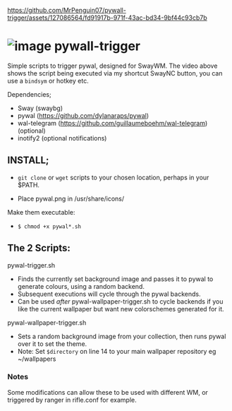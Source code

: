 

https://github.com/MrPenguin07/pywall-trigger/assets/127086564/fd91917b-971f-43ac-bd34-9bf44c93cb7b



# ![image](https://github.com/MrPenguin07/pywal-trigger/assets/127086564/d6fcc330-4396-4e71-9f53-c830c835404c) pywall-trigger 
Simple scripts to trigger pywal, designed for SwayWM.
The video above shows the script being executed via my shortcut SwayNC button, you can use a `bindsym` or hotkey etc.

Dependencies;
- Sway (swaybg)
- pywal (https://github.com/dylanaraps/pywal)
- wal-telegram (https://github.com/guillaumeboehm/wal-telegram) (optional)
- inotify2 (optional notifications)

## INSTALL;

- `git clone` or `wget` scripts to your chosen location, perhaps in your $PATH. 

- Place pywal.png in /usr/share/icons/

Make them executable:

- `$ chmod +x pywal*.sh`

## The 2 Scripts:
pywal-trigger.sh
- Finds the currently set background image and passes it to pywal to generate colours, using a random backend.
- Subsequent executions will cycle through the pywal backends.
- Can be used _after_ pywal-wallpaper-trigger.sh to cycle backends if you like the current wallpaper but want new colorschemes generated for it.

pywal-wallpaper-trigger.sh
- Sets a random background image from your collection, then runs pywal over it to set the theme.
- Note: Set `$directory` on line 14 to your main wallpaper repository eg ~/wallpapers

### Notes
Some modifications can allow these to be used with different WM, or triggered by ranger in rifle.conf for example.





